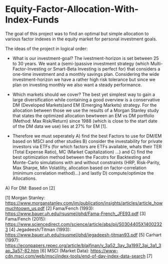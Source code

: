 # Equity-Factor-Allocation-With-Index-Funds
The goal of this project was to find an optimal but simple allocation to various factor indexes in the equity market for personal investment goals.

The ideas of the project in logical order:

- What is our investment-goal? The ivestment-horizon is set between 25 to 30 years. We want a (semi-)passive investment strategy (which Multi-Factor-Investing or Smart-Beta Investing is perfect for) that considers a one-time investment and a monthly savings plan. Considering the wide investment-horizon we have a rather high risk tolerance but since we plan on investing monthly we also want a steady performance.
  
- Which markets should we cover? The best yet simplest way to gain a large diversification while containing a good overview is a conservative DM (Developed Markets)and EM (Emerging Markets) strategy. For the allocation between those we use the results of a Morgan Stanley study that states the optimized allocation bewtween an EM vs DM portfolio (Method: Max Risk/Return) since 1988 (which is close to the start date of the DM data we use) lies at 27% for EM [1].
  
- Therefore we must seperately
  A) find the best Factors to use for DM/EM based on MSCI and other studies
  B) consider the investability for private investors via ETFs (for which factors are ETFs available, whats their TER (Total Expense Ratio), MC (Market Capitalization) ...) and
  C) find the best optimization method between the Facotrs for Backtesting and Monte-Carlo simulations with and without constraints (HRP, Risk-Parity, Max Sharpe, Min Volatility, allocation based on factor-correlation (minimum correlation method)...)  and lastly
  D) compute/optimize the Allocations.

A) For DM: Based on [2] 




[1] Morgan Stanley: https://www.morganstanley.com/im/publication/insights/articles/article_howmuchtoown_us.pdf
[2] Fama/Fench (1993): https://www.bauer.uh.edu/rsusmel/phd/Fama-French_JFE93.pdf
[3] Fama/Fench (2015): https://www.sciencedirect.com/science/article/abs/pii/S0304405X14002323
[4] Jegadeesh/Titman (1993): https://www.bauer.uh.edu/rsusmel/phd/jegadeesh-titman93.pdf
[5] Carhart (1997): https://econpapers.repec.org/article/blajfinan/v_3a52_3ay_3a1997_3ai_3a1_3ap_3a57-82.htm
[6] MSCI (Market Data): https://www-cdn.msci.com/web/msci/index-tools/end-of-day-index-data-search
[7] 
